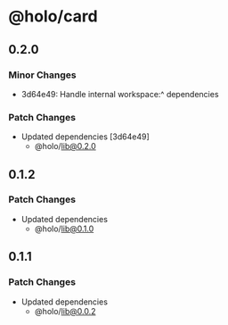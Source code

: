 # @holo/card

## 0.2.0

### Minor Changes

- 3d64e49: Handle internal workspace:^ dependencies

### Patch Changes

- Updated dependencies [3d64e49]
  - @holo/lib@0.2.0

## 0.1.2

### Patch Changes

- Updated dependencies
  - @holo/lib@0.1.0

## 0.1.1

### Patch Changes

- Updated dependencies
  - @holo/lib@0.0.2
